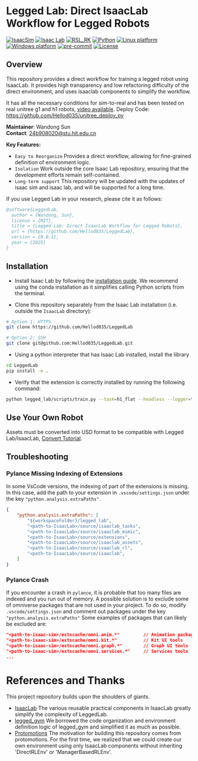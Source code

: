 # Legged Lab: Direct IsaacLab Workflow for Legged Robots

[![IsaacSim](https://img.shields.io/badge/IsaacSim-4.5.0-silver.svg)](https://docs.omniverse.nvidia.com/isaacsim/latest/overview.html)
[![Isaac Lab](https://img.shields.io/badge/IsaacLab-2.0.2-silver)](https://isaac-sim.github.io/IsaacLab)
[![RSL_RK](https://img.shields.io/badge/RSL_RL-2.2.4-silver)](https://github.com/leggedrobotics/rsl_rl)
[![Python](https://img.shields.io/badge/python-3.10-blue.svg)](https://docs.python.org/3/whatsnew/3.10.html)
[![Linux platform](https://img.shields.io/badge/platform-linux--64-orange.svg)](https://releases.ubuntu.com/22.04/)
[![Windows platform](https://img.shields.io/badge/platform-windows--64-orange.svg)](https://www.microsoft.com/en-us/)
[![pre-commit](https://img.shields.io/badge/pre--commit-enabled-brightgreen?logo=pre-commit&logoColor=white)](https://pre-commit.com/)
[![License](https://img.shields.io/badge/license-MIT-yellow.svg)](https://opensource.org/license/mit)

## Overview

This repository provides a direct workflow for training a legged robot using IsaacLab. It provides high transparency and low refactoring difficulty of the direct environment, and uses isaaclab components to simplify the workflow.

It has all the necessary conditions for sim-to-real and has been tested on real unitree g1 and h1 robots, [video available](https://www.bilibili.com/video/BV1tNRgYQEnr/).
Deploy Code: https://github.com/Hellod035/unitree_deploy_py

**Maintainer**: Wandong Sun              
**Contact**: 24b908020@stu.hit.edu.cn    

**Key Features:**

- `Easy to Reorganize` Provides a direct workflow, allowing for fine-grained definition of environment logic.
- `Isolation` Work outside the core Isaac Lab repository, ensuring that the development efforts remain self-contained.
- `Long-term support` This repository will be updated with the updates of isaac sim and isaac lab, and will be supported for a long time.

If you use Legged Lab in your research, please cite it as follows:

```bibtex
@software{LeggedLab,
  author = {Wandong, Sun},
  license = {MIT},
  title = {Legged Lab: Direct IsaacLab Workflow for Legged Robots},
  url = {https://github.com/Hellod035/LeggedLab},
  version = {0.0.1},
  year = {2025}
}
```

## Installation

- Install Isaac Lab by following the [installation guide](https://isaac-sim.github.io/IsaacLab/main/source/setup/installation/index.html). We recommend using the conda installation as it simplifies calling Python scripts from the terminal.

- Clone this repository separately from the Isaac Lab installation (i.e. outside the `IsaacLab` directory):

```bash
# Option 1: HTTPS
git clone https://github.com/Hellod035/LeggedLab

# Option 2: SSH
git clone git@github.com:Hellod035/LeggedLab.git
```

- Using a python interpreter that has Isaac Lab installed, install the library

```bash
cd LeggedLab
pip install -e .
```

- Verify that the extension is correctly installed by running the following command:

```bash
python legged_lab/scripts/train.py --task=h1_flat --headless --logger=tensorboard --num_envs=64
```


## Use Your Own Robot

Assets must be converted into USD format to be compatible with Legged Lab/IsaacLab, [Convert Tutorial](https://isaac-sim.github.io/IsaacLab/main/source/how-to/import_new_asset.html).

## Troubleshooting

### Pylance Missing Indexing of Extensions

In some VsCode versions, the indexing of part of the extensions is missing. In this case, add the path to your extension in `.vscode/settings.json` under the key `"python.analysis.extraPaths"`.

```json
{
    "python.analysis.extraPaths": [
        "${workspaceFolder}/legged_lab",
        "<path-to-IsaacLab>/source/isaaclab_tasks",
        "<path-to-IsaacLab>/source/isaaclab_mimic",
        "<path-to-IsaacLab>/source/extensions",
        "<path-to-IsaacLab>/source/isaaclab_assets",
        "<path-to-IsaacLab>/source/isaaclab_rl",
        "<path-to-IsaacLab>/source/isaaclab",
    ]
}
```

### Pylance Crash

If you encounter a crash in `pylance`, it is probable that too many files are indexed and you run out of memory.
A possible solution is to exclude some of omniverse packages that are not used in your project.
To do so, modify `.vscode/settings.json` and comment out packages under the key `"python.analysis.extraPaths"`
Some examples of packages that can likely be excluded are:

```json
"<path-to-isaac-sim>/extscache/omni.anim.*"         // Animation packages
"<path-to-isaac-sim>/extscache/omni.kit.*"          // Kit UI tools
"<path-to-isaac-sim>/extscache/omni.graph.*"        // Graph UI tools
"<path-to-isaac-sim>/extscache/omni.services.*"     // Services tools
...
```

# References and Thanks
This project repository builds upon the shoulders of giants. 
* [IsaacLab](https://github.com/isaac-sim/IsaacLab)   The various reusable practical components in IsaacLab greatly simplify the complexity of LeggedLab.
* [legged_gym](https://github.com/leggedrobotics/legged_gym)   We borrowed the code organization and environment definition logic of legged_gym and simplified it as much as possible.
* [Protomotions](https://github.com/NVlabs/ProtoMotions)   The motivation for building this repository comes from protomotions. For the first time, we realized that we could create our own environment using only IsaacLab components without inheriting 'DirectRLEnv' or 'ManagerBasedRLEnv'.
